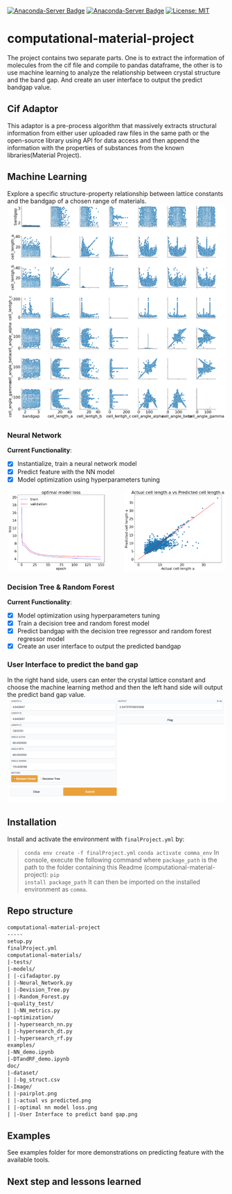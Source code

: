 [![Anaconda-Server Badge](https://anaconda.org/anaconda/anaconda/badges/installer/conda.svg)](https://conda.anaconda.org/anaconda)
[![Anaconda-Server Badge](https://anaconda.org/anaconda/anaconda/badges/platforms.svg)](https://anaconda.org/anaconda/anaconda)
[![License: MIT](https://img.shields.io/badge/License-MIT-yellow.svg)](https://opensource.org/licenses/MIT)

# computational-material-project
The project contains two separate parts. One is to extract the information of molecules from the cif file and compile to pandas dataframe, the other is to use machine learning to analyze the relationship between crystal structure and the band gap. And create an user interface to output the predict bandgap value.

## Cif Adaptor
This adaptor is a pre-process algorithm that massively extracts structural information from either user uploaded raw files in the same path or the open-source library using API for data access and then append the information with the properties of substances from the known libraries(Material Project).

## Machine Learning
Explore a specific structure-property relationship between lattice constants and the bandgap of a chosen range of materials.
![image](https://github.com/cif-data-concentration/computational-material-project/blob/main/doc/Image/pairplot.png)

### Neural Network
__Current Functionality__:
- [x] Instantialize, train a neural network model
- [x] Predict feature with the NN model
- [x] Model optimization using hyperparameters tuning

<p float="left">
  <img src=https://github.com/cif-data-concentration/computational-material-project/blob/main/doc/Image/optimal%20nn%20model%20loss.png width="45%" aligh = left />
  <img src=https://github.com/cif-data-concentration/computational-material-project/blob/main/doc/Image/actual%20vs%20predictde.png width="46.5%" align = right />
</p>

### Decision Tree & Random Forest
__Current Functionality__:
- [x] Model optimization using hyperparameters tuning
- [x] Train a decision tree and random forest model
- [x] Predict bandgap with the decision tree regressor and random forest regressor model
- [x] Create an user interface to output the predicted bandgap

### User Interface to predict the band gap
In the right hand side, users can enter the crystal lattice constant and choose the machine learning method and then the left hand side will output the predict band gap value.
<img src='https://github.com/cif-data-concentration/computational-material-project/blob/main/doc/Image/User%20Interface%20to%20predict%20band%20gap.png'>

## Installation
Install and activate the environment with `finalProject.yml` by:
> `conda env create -f finalProject.yml`
> `conda activate comma_env`
In console, execute the following command where <code>package_path</code> is the path to the folder containing this Readme (computational-material-project):
> <code>pip install package_path</code>
It can then be imported on the installed environment as <code>comma</code>.

## Repo structure
```
computational-material-project
-----
setup.py
finalProject.yml
computational-materials/
|-tests/
|-models/
| |-cifadaptor.py
| |-Neural_Network.py
| |-Devision_Tree.py
| |-Random_Forest.py
|-quality_test/
| |-NN_metrics.py
|-optimization/
| |-hypersearch_nn.py
| |-hypersearch_dt.py
| |-hypersearch_rf.py
examples/
|-NN_demo.ipynb
|-DTandRF_demo.ipynb
doc/
|-dataset/
| |-bg_struct.csv
|-Image/
| |-pairplot.png
| |-actual vs predicted.png
| |-optimal nn model loss.png
| |-User Interface to predict band gap.png

```
## Examples
See examples folder for more demonstrations on predicting feature with the available tools.

## Next step and lessons learned

